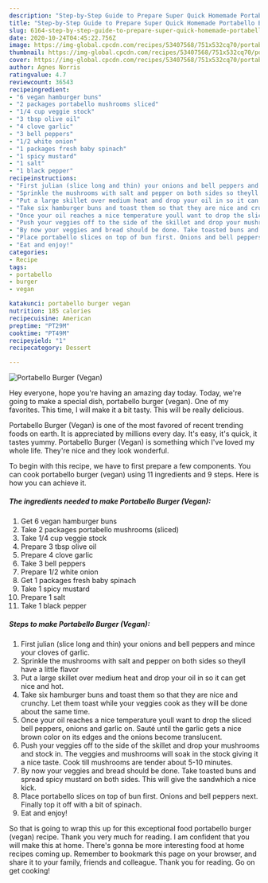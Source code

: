 ```yaml
---
description: "Step-by-Step Guide to Prepare Super Quick Homemade Portabello Burger (Vegan)"
title: "Step-by-Step Guide to Prepare Super Quick Homemade Portabello Burger (Vegan)"
slug: 6164-step-by-step-guide-to-prepare-super-quick-homemade-portabello-burger-vegan
date: 2020-10-24T04:45:22.756Z
image: https://img-global.cpcdn.com/recipes/53407568/751x532cq70/portabello-burger-vegan-recipe-main-photo.jpg
thumbnail: https://img-global.cpcdn.com/recipes/53407568/751x532cq70/portabello-burger-vegan-recipe-main-photo.jpg
cover: https://img-global.cpcdn.com/recipes/53407568/751x532cq70/portabello-burger-vegan-recipe-main-photo.jpg
author: Agnes Norris
ratingvalue: 4.7
reviewcount: 36543
recipeingredient:
- "6 vegan hamburger buns"
- "2 packages portabello mushrooms sliced"
- "1/4 cup veggie stock"
- "3 tbsp olive oil"
- "4 clove garlic"
- "3 bell peppers"
- "1/2 white onion"
- "1 packages fresh baby spinach"
- "1 spicy mustard"
- "1 salt"
- "1 black pepper"
recipeinstructions:
- "First julian (slice long and thin) your onions and bell peppers and mince your cloves of garlic."
- "Sprinkle the mushrooms with salt and pepper on both sides so theyll have a little flavor"
- "Put a large skillet over medium heat and drop your oil in so it can get nice and hot."
- "Take six hamburger buns and toast them so that they are nice and crunchy. Let them toast while your veggies cook as they will be done about the same time."
- "Once your oil reaches a nice temperature youll want to drop the sliced bell peppers, onions and garlic on. Sauté until the garlic gets a nice brown color on its edges and the onions become translucent."
- "Push your veggies off to the side of the skillet and drop your mushrooms and stock in. The veggies and mushrooms will soak in the stock giving it a nice taste. Cook till mushrooms are tender about 5-10 minutes."
- "By now your veggies and bread should be done. Take toasted buns and spread spicy mustard on both sides. This will give the sandwhich a nice kick."
- "Place portabello slices on top of bun first. Onions and bell peppers next. Finally top it off with a bit of spinach."
- "Eat and enjoy!"
categories:
- Recipe
tags:
- portabello
- burger
- vegan

katakunci: portabello burger vegan 
nutrition: 185 calories
recipecuisine: American
preptime: "PT29M"
cooktime: "PT49M"
recipeyield: "1"
recipecategory: Dessert

---
```



![Portabello Burger (Vegan)](https://img-global.cpcdn.com/recipes/53407568/751x532cq70/portabello-burger-vegan-recipe-main-photo.jpg)

Hey everyone, hope you're having an amazing day today. Today, we're going to make a special dish, portabello burger (vegan). One of my favorites. This time, I will make it a bit tasty. This will be really delicious.



Portabello Burger (Vegan) is one of the most favored of recent trending foods on earth. It is appreciated by millions every day. It's easy, it's quick, it tastes yummy. Portabello Burger (Vegan) is something which I've loved my whole life. They're nice and they look wonderful.


To begin with this recipe, we have to first prepare a few components. You can cook portabello burger (vegan) using 11 ingredients and 9 steps. Here is how you can achieve it.

<!--inarticleads1-->

##### The ingredients needed to make Portabello Burger (Vegan):

1. Get 6 vegan hamburger buns
1. Take 2 packages portabello mushrooms (sliced)
1. Take 1/4 cup veggie stock
1. Prepare 3 tbsp olive oil
1. Prepare 4 clove garlic
1. Take 3 bell peppers
1. Prepare 1/2 white onion
1. Get 1 packages fresh baby spinach
1. Take 1 spicy mustard
1. Prepare 1 salt
1. Take 1 black pepper




<!--inarticleads2-->

##### Steps to make Portabello Burger (Vegan):

1. First julian (slice long and thin) your onions and bell peppers and mince your cloves of garlic.
1. Sprinkle the mushrooms with salt and pepper on both sides so theyll have a little flavor
1. Put a large skillet over medium heat and drop your oil in so it can get nice and hot.
1. Take six hamburger buns and toast them so that they are nice and crunchy. Let them toast while your veggies cook as they will be done about the same time.
1. Once your oil reaches a nice temperature youll want to drop the sliced bell peppers, onions and garlic on. Sauté until the garlic gets a nice brown color on its edges and the onions become translucent.
1. Push your veggies off to the side of the skillet and drop your mushrooms and stock in. The veggies and mushrooms will soak in the stock giving it a nice taste. Cook till mushrooms are tender about 5-10 minutes.
1. By now your veggies and bread should be done. Take toasted buns and spread spicy mustard on both sides. This will give the sandwhich a nice kick.
1. Place portabello slices on top of bun first. Onions and bell peppers next. Finally top it off with a bit of spinach.
1. Eat and enjoy!




So that is going to wrap this up for this exceptional food portabello burger (vegan) recipe. Thank you very much for reading. I am confident that you will make this at home. There's gonna be more interesting food at home recipes coming up. Remember to bookmark this page on your browser, and share it to your family, friends and colleague. Thank you for reading. Go on get cooking!
